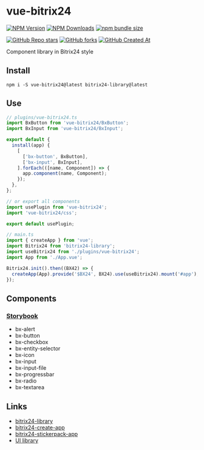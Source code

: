 # vue-bitrix24

[![NPM Version](https://img.shields.io/npm/v/vue-bitrix24?style=flat&logo=npm&label=version&color=cb3837)](https://www.npmjs.com/package/vue-bitrix24)
[![NPM Downloads](https://img.shields.io/npm/dw/vue-bitrix24?style=flat&logo=npm&color=cb3837)](https://www.npmjs.com/package/vue-bitrix24)
[![npm bundle size](https://img.shields.io/bundlephobia/min/vue-bitrix24?style=flat&logo=npm&color=cb3837)](https://www.npmjs.com/package/vue-bitrix24)

[![GitHub Repo stars](https://img.shields.io/github/stars/astrotrain55/ui-bitrix24?style=flat&logo=github)](https://github.com/astrotrain55/ui-bitrix24)
[![GitHub forks](https://img.shields.io/github/forks/astrotrain55/ui-bitrix24?style=flat&logo=github)](https://github.com/astrotrain55/ui-bitrix24)
[![GitHub Created At](https://img.shields.io/github/created-at/astrotrain55/ui-bitrix24?style=flat&logo=github)](https://github.com/astrotrain55/ui-bitrix24)

Component library in Bitrix24 style

## Install

```nodejs
npm i -S vue-bitrix24@latest bitrix24-library@latest
```

## Use

```ts
// plugins/vue-bitrix24.ts
import BxButton from 'vue-bitrix24/BxButton';
import BxInput from 'vue-bitrix24/BxInput';

export default {
  install(app) {
    [
      ['bx-button', BxButton],
      ['bx-input', BxInput],
    ].forEach(([name, Component]) => {
      app.component(name, Component);
    });
  },
};

// or export all components
import usePlugin from 'vue-bitrix24';
import 'vue-bitrix24/css';

export default usePlugin;
```

```ts
// main.ts
import { createApp } from 'vue';
import Bitrix24 from 'bitrix24-library';
import useBitrix24 from './plugins/vue-bitrix24';
import App from './App.vue';

Bitrix24.init().then((BX42) => {
  createApp(App).provide('$BX24', BX24).use(useBitrix24).mount('#app');
});
```

## Components

### [Storybook](https://astrotrain55.github.io/ui-bitrix24/vue)

- bx-alert
- bx-button
- bx-checkbox
- bx-entity-selector
- bx-icon
- bx-input
- bx-input-file
- bx-progressbar
- bx-radio
- bx-textarea

## Links

- [bitrix24-library](https://www.npmjs.com/package/bitrix24-library)
- [bitrix24-create-app](https://www.npmjs.com/package/bitrix24-create-app)
- [bitrix24-stickerpack-app](https://github.com/astrotrain55/bitrix24-stickerpack-app)
- [UI library](https://dev.1c-bitrix.ru/api_d7/bitrix/ui/index.php)
